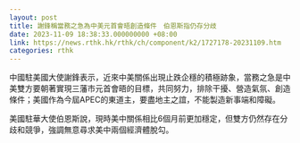 ```yaml
---
layout: post
title: 謝鋒稱當務之急為中美元首會晤創造條件　伯恩斯指仍存分歧
date: 2023-11-09 18:38:33.000000000 +08:00
link: https://news.rthk.hk/rthk/ch/component/k2/1727178-20231109.htm
categories: rthk
---
```


中國駐美國大使謝鋒表示，近來中美關係出現止跌企穩的積極跡象，當務之急是中美雙方要朝著實現三藩市元首會晤的目標，共同努力，排除干擾、營造氣氛、創造條件；美國作為今屆APEC的東道主，要盡地主之誼，不能製造新事端和障礙。

美國駐華大使伯恩斯說，現時美中關係相比6個月前更加穩定，但雙方仍然存在分歧和競爭，強調無意尋求美中兩個經濟體脫勾。
